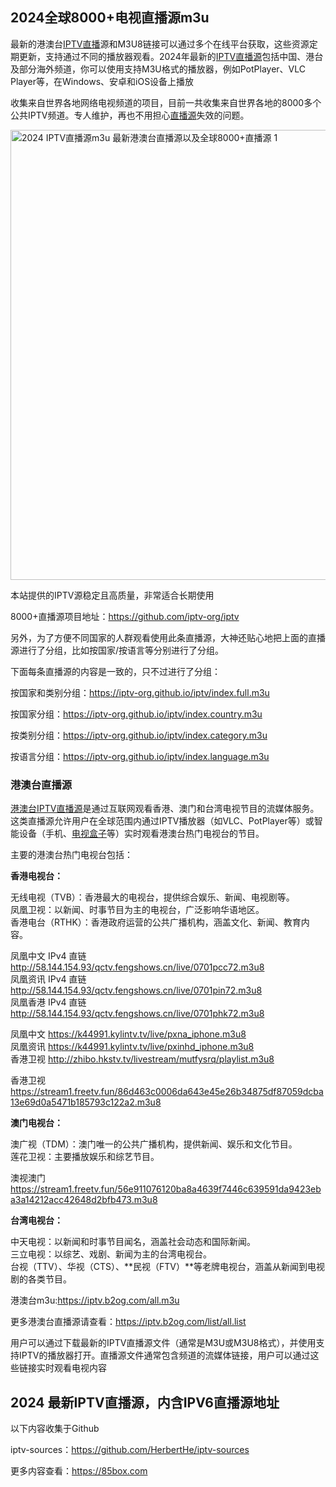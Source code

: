<h2><span id="20248000m3u">2024全球8000+电视直播源m3u</span></h2>
<p>最新的港澳台<a href="https://85box.com/tag/iptv-zhi-bo" class="st_tag internal_tag " rel="tag" title="查看IPTV直播的相关内容">IPTV直播</a>源和M3U8链接可以通过多个在线平台获取，这些资源定期更新，支持通过不同的播放器观看。2024年最新的<a href="https://85box.com/tag/iptv-live-streaming-source" class="st_tag internal_tag " rel="tag" title="查看IPTV直播源的相关内容">IPTV直播源</a>包括中国、港台及部分海外频道，你可以使用支持M3U格式的播放器，例如PotPlayer、VLC Player等，在Windows、安卓和iOS设备上播放​</p>
<p>收集来自世界各地网络电视频道的项目，目前一共收集来自世界各地的8000多个公共IPTV频道。专人维护，再也不用担心<a href="https://85box.com/tag/live-streaming-source" class="st_tag internal_tag " rel="tag" title="查看直播源的相关内容">直播源</a>失效的问题。</p>
<p><img fetchpriority="high" decoding="async" class="aligncenter size-full wp-image-1910" title="2024 IPTV直播源m3u 最新港澳台直播源以及全球8000+直播源 85盒子" src="https://85box.com/storage/2024/10/20241007mch9i.webp" alt="2024 IPTV直播源m3u 最新港澳台直播源以及全球8000+直播源 1" width="1280" height="720" srcset="https://85box.com/storage/2024/10/20241007mch9i.webp 1280w, https://85box.com/storage/2024/10/20241007mch9i-300x169.webp 300w" sizes="(max-width: 1280px) 100vw, 1280px"></p>
<p>本站提供的IPTV源稳定且高质量，非常适合长期使用</p>
<p>8000+直播源项目地址：<a href="https://github.com/iptv-org/iptv">https://github.com/iptv-org/iptv</a></p>
<p>另外，为了方便不同国家的人群观看使用此条直播源，大神还贴心地把上面的直播源进行了分组，比如按国家/按语言等分别进行了分组。</p>
<p>下面每条直播源的内容是一致的，只不过进行了分组：</p>
<p>按国家和类别分组：<a href="https://iptv-org.github.io/iptv/index.full.m3u">https://iptv-org.github.io/iptv/index.full.m3u</a> </p>
<p>按国家分组：<a href="https://iptv-org.github.io/iptv/index.country.m3u">https://iptv-org.github.io/iptv/index.country.m3u</a> </p>
<p>按类别分组：<a href="https://iptv-org.github.io/iptv/index.category.m3u">https://iptv-org.github.io/iptv/index.category.m3u</a> </p>
<p>按语言分组：<a href="https://iptv-org.github.io/iptv/index.language.m3u">https://iptv-org.github.io/iptv/index.language.m3u</a> </p>
<h3><span id="i">港澳台直播源</span></h3>
<p><a href="https://85box.com/tag/hong-kong-macau-and-taiwan-iptv-live-streaming-sources" class="st_tag internal_tag " rel="tag" title="查看港澳台IPTV直播源的相关内容">港澳台IPTV直播源</a>是通过互联网观看香港、澳门和台湾电视节目的流媒体服务。这类直播源允许用户在全球范围内通过IPTV播放器（如VLC、PotPlayer等）或智能设备（手机、<a href="https://85box.com/tag/tv-box" class="st_tag internal_tag " rel="tag" title="查看电视盒子的相关内容">电视盒子</a>等）实时观看港澳台热门电视台的节目。</p>
<p>主要的港澳台热门电视台包括：</p>
<p><strong>香港电视台：</strong></p>
<p>无线电视（TVB）：香港最大的电视台，提供综合娱乐、新闻、电视剧等。<br>
凤凰卫视：以新闻、时事节目为主的电视台，广泛影响华语地区。<br>
香港电台（RTHK）：香港政府运营的公共广播机构，涵盖文化、新闻、教育内容。</p>
<p>凤凰中文 IPv4 直链 <a href="http://58.144.154.93/qctv.fengshows.cn/live/0701pcc72.m3u8" rel="nofollow">http://58.144.154.93/qctv.fengshows.cn/live/0701pcc72.m3u8</a><br>
凤凰资讯 IPv4 直链 <a href="http://58.144.154.93/qctv.fengshows.cn/live/0701pin72.m3u8" rel="nofollow">http://58.144.154.93/qctv.fengshows.cn/live/0701pin72.m3u8</a><br>
凤凰香港 IPv4 直链 <a href="http://58.144.154.93/qctv.fengshows.cn/live/0701phk72.m3u8" rel="nofollow">http://58.144.154.93/qctv.fengshows.cn/live/0701phk72.m3u8</a></p>
<p>凤凰中文  <a href="https://k44991.kylintv.tv/live/pxna_iphone.m3u8" rel="nofollow">https://k44991.kylintv.tv/live/pxna_iphone.m3u8</a><br>
凤凰资讯  <a href="https://k44991.kylintv.tv/live/pxinhd_iphone.m3u8" rel="nofollow">https://k44991.kylintv.tv/live/pxinhd_iphone.m3u8</a><br>
香港卫视  <a href="http://zhibo.hkstv.tv/livestream/mutfysrq/playlist.m3u8" rel="nofollow">http://zhibo.hkstv.tv/livestream/mutfysrq/playlist.m3u8</a></p>
<p>香港卫视 <a href="https://stream1.freetv.fun/86d463c0006da643e45e26b34875df87059dcba13e69d0a5471b185793c122a2.m3u8" rel="nofollow">https://stream1.freetv.fun/86d463c0006da643e45e26b34875df87059dcba13e69d0a5471b185793c122a2.m3u8</a></p>
<p><strong>澳门电视台：</strong></p>
<p>澳广视（TDM）：澳门唯一的公共广播机构，提供新闻、娱乐和文化节目。<br>
莲花卫视：主要播放娱乐和综艺节目。</p>
<p>澳视澳门  <a href="https://stream1.freetv.fun/56e911076120ba8a4639f7446c639591da9423eba3a14212acc42648d2bfb473.m3u8" rel="nofollow">https://stream1.freetv.fun/56e911076120ba8a4639f7446c639591da9423eba3a14212acc42648d2bfb473.m3u8</a></p>
<p><strong>台湾电视台：</strong></p>
<p>中天电视：以新闻和时事节目闻名，涵盖社会动态和国际新闻。<br>
三立电视：以综艺、戏剧、新闻为主的台湾电视台。<br>
台视（TTV）、华视（CTS）、**民视（FTV）**等老牌电视台，涵盖从新闻到电视剧的各类节目。</p>
<p>港澳台m3u:<a href="https://iptv.b2og.com/all.m3u">https://iptv.b2og.com/all.m3u</a></p>
<p>更多港澳台直播源请查看：<a href="https://iptv.b2og.com/list/all.list">https://iptv.b2og.com/list/all.list</a></p>
<p>用户可以通过下载最新的IPTV直播源文件（通常是M3U或M3U8格式），并使用支持IPTV的播放器打开。直播源文件通常包含频道的流媒体链接，用户可以通过这些链接实时观看电视内容</p>
<h2><span id="2024-iptvipv6">2024 最新IPTV直播源，内含IPV6直播源地址</span></h2>
<p>以下内容收集于Github</p>
<p>iptv-sources：<a href="https://github.com/HerbertHe/iptv-sources">https://github.com/HerbertHe/iptv-sources</a></p>
<p>更多内容查看：<a href="https://85box.com">https://85box.com</a></p>

